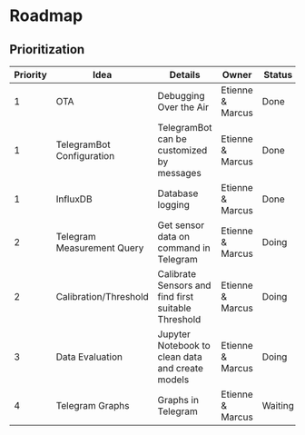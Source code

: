 # Roadmap


## Prioritization

Priority | Idea | Details | Owner | Status
-------- | -------- | -------- | -------- | --------
1 | OTA   | Debugging Over the Air   | Etienne & Marcus | Done
1 | TelegramBot Configuration   | TelegramBot can be customized by messages | Etienne & Marcus | Done
1 | InfluxDB   | Database logging   | Etienne & Marcus | Done
2 | Telegram Measurement Query | Get sensor data on command in Telegram | Etienne & Marcus | Doing
2 | Calibration/Threshold   | Calibrate Sensors and find first suitable Threshold   | Etienne & Marcus | Doing
3 | Data Evaluation   | Jupyter Notebook to clean data and create models   | Etienne & Marcus | Doing
4 | Telegram Graphs | Graphs in Telegram | Etienne & Marcus | Waiting